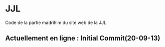 JJL
===

Code de la partie madrihim du site web de la JJL

Actuellement en ligne : Initial Commit(20-09-13)
---
